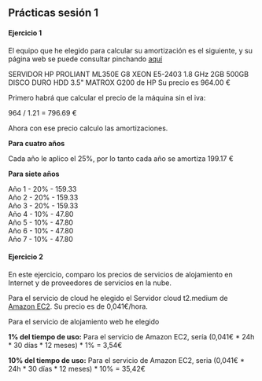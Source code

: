 <h2>Prácticas sesión 1</h2>

<h4>Ejercicio 1</h4>

El equipo que he elegido para calcular su amortización es el siguiente, y su página web se puede consultar pinchando <a href=http://www.dynos.es/servidor-hp-proliant-ml350e-g8-xeon-e5-2403-1.8-ghz-2gb-500gb-disco-duro-hdd-3.5-matrox-g200-887111422361__470065-695.html:>aquí</a>

SERVIDOR HP PROLIANT ML350E G8 XEON E5-2403 1.8 GHz 2GB 500GB DISCO DURO HDD 3.5" MATROX G200 de HP
Su precio es 964.00 €

Primero habrá que calcular el precio de la máquina sin el iva:

964 / 1.21 = 796.69 €

Ahora con ese precio calculo las amortizaciones.

<strong>Para cuatro años</strong>

Cada año le aplico el 25%, por lo tanto cada año se amortiza 199.17 €

<strong>Para siete años</strong>

Año 1 - 20% - 159.33<br>
Año 2 - 20% - 159.33<br>
Año 3 - 20% - 159.33<br>
Año 4 - 10% - 47.80<br>
Año 5 - 10% - 47.80<br>
Año 6 - 10% - 47.80<br>
Año 7 - 10% - 47.80<br>




<h4>Ejercicio 2</h4>

En este ejercicio, comparo los precios de servicios de alojamiento en Internet y de proveedores de servicios en la nube.

Para el servicio de cloud he elegido el Servidor cloud t2.medium de [Amazon EC2](http://aws.amazon.com/es/ec2/pricing/). Su precio es de 0,041€/hora.

Para el servicio de alojamiento web he elegido 


<strong>1% del tiempo de uso:</strong>
Para el servicio de Amazon EC2, sería (0,041€ * 24h * 30 días * 12 meses) * 1% = 3,54€


<strong>10% del tiempo de uso:</strong>
Para el servicio de Amazon EC2, seria (0,041€ * 24h * 30 días * 12 meses) * 10% = 35,42€











